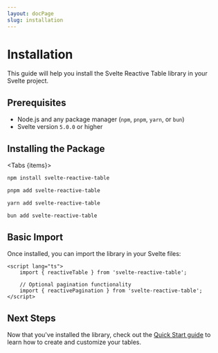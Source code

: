 ```yaml
---
layout: docPage
slug: installation
---
```


<script lang="ts">
  import Tabs from '$shared/ui/tabs.svelte';
  import TabItem from '$shared/ui/tab-item.svelte';
  import { reactiveBreadcrumb } from '$shared/lib/breadcrumb.svelte'
	import { BookOpen } from '@lucide/svelte';

  const items = ['npm', 'pnpm', 'yarn', 'bun'];

	const breadcrumb = reactiveBreadcrumb();
	breadcrumb.setItems([
		{
			icon: BookOpen, 
			href: '/docs/introduction'
		},
		{
			title: 'Getting Started',
		},
		{
			title: 'Installation'
		}
	])
</script>

# Installation

This guide will help you install the Svelte Reactive Table library in your Svelte project.

## Prerequisites

- Node.js and any package manager (`npm`, `pnpm`, `yarn`, or `bun`)
- Svelte version `5.0.0` or higher

## Installing the Package

<Tabs {items}>
<TabItem value="npm">

```bash
npm install svelte-reactive-table
```

</TabItem>
<TabItem value="pnpm">

```bash
pnpm add svelte-reactive-table
```

</TabItem>
<TabItem value="yarn">

```bash
yarn add svelte-reactive-table
```

</TabItem>
<TabItem value="bun">

```bash
bun add svelte-reactive-table
```

</TabItem>
</Tabs>

## Basic Import

Once installed, you can import the library in your Svelte files:

```svelte
<script lang="ts">
	import { reactiveTable } from 'svelte-reactive-table';

	// Optional pagination functionality
	import { reactivePagination } from 'svelte-reactive-table';
</script>
```

## Next Steps

Now that you've installed the library, check out the [Quick Start guide](/docs/quick-start) to learn how to create and customize your tables.
